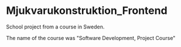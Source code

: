 # Mjukvarukonstruktion_Frontend
School project from a course in Sweden.

The name of the course was "Software Development, Project Course"
